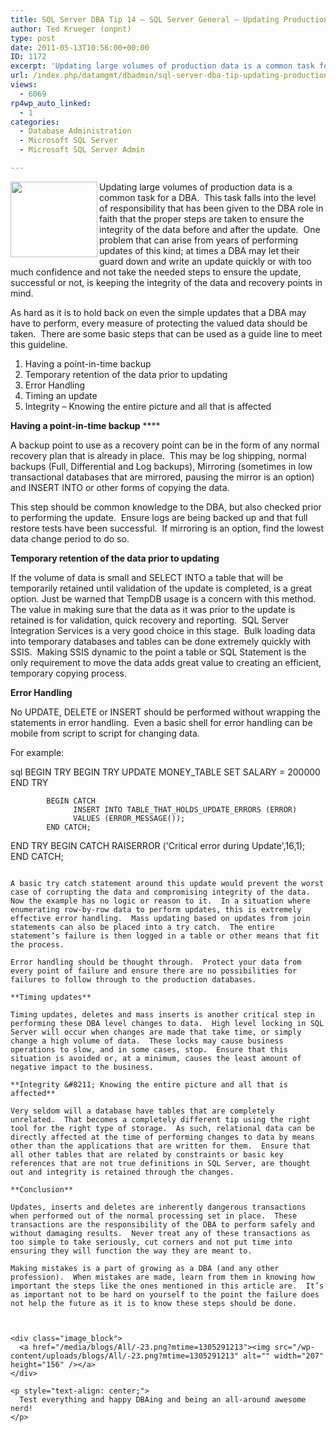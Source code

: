 ```yaml
---
title: SQL Server DBA Tip 14 – SQL Server General – Updating Production Data
author: Ted Krueger (onpnt)
type: post
date: 2011-05-13T10:56:00+00:00
ID: 1172
excerpt: 'Updating large volumes of production data is a common task for a DBA.  This task falls into the level of responsibility that has been given to the DBA role in faith that the proper steps are taken to ensure the integrity of the data before and after the&hellip;'
url: /index.php/datamgmt/dbadmin/sql-server-dba-tip-updating-production-data/
views:
  - 6069
rp4wp_auto_linked:
  - 1
categories:
  - Database Administration
  - Microsoft SQL Server
  - Microsoft SQL Server Admin

---
```

<div class="image_block">
  <a href="/media/blogs/All/-22.png?mtime=1305291213"><img src="/wp-content/uploads/blogs/All/-22.png?mtime=1305291213" alt="" width="139" height="121" align="left" /></a>
</div>

Updating large volumes of production data is a common task for a DBA.  This task falls into the level of responsibility that has been given to the DBA role in faith that the proper steps are taken to ensure the integrity of the data before and after the update.  One problem that can arise from years of performing updates of this kind; at times a DBA may let their guard down and write an update quickly or with too much confidence and not take the needed steps to ensure the update, successful or not, is keeping the integrity of the data and recovery points in mind.

As hard as it is to hold back on even the simple updates that a DBA may have to perform, every measure of protecting the valued data should be taken.  There are some basic steps that can be used as a guide line to meet this guideline.

  1. Having a point-in-time backup
  2. Temporary retention of the data prior to updating
  3. Error Handling
  4. Timing an update
  5. Integrity &#8211; Knowing the entire picture and all that is affected

**Having a point-in-time backup** ****

A backup point to use as a recovery point can be in the form of any normal recovery plan that is already in place.  This may be log shipping, normal backups (Full, Differential and Log backups), Mirroring (sometimes in low transactional databases that are mirrored, pausing the mirror is an option) and INSERT INTO or other forms of copying the data. 

This step should be common knowledge to the DBA, but also checked prior to performing the update.  Ensure logs are being backed up and that full restore tests have been successful.  If mirroring is an option, find the lowest data change period to do so.

**Temporary retention of the data prior to updating**

If the volume of data is small and SELECT INTO a table that will be temporarily retained until validation of the update is completed, is a great option. Just be warned that TempDB usage is a concern with this method.  The value in making sure that the data as it was prior to the update is retained is for validation, quick recovery and reporting.  SQL Server Integration Services is a very good choice in this stage.  Bulk loading data into temporary databases and tables can be done extremely quickly with SSIS.  Making SSIS dynamic to the point a table or SQL Statement is the only requirement to move the data adds great value to creating an efficient, temporary copying process.

**Error Handling**

No UPDATE, DELETE or INSERT should be performed without wrapping the statements in error handling.  Even a basic shell for error handling can be mobile from script to script for changing data.

For example:

sql
BEGIN TRY
            BEGIN TRY 
	UPDATE MONEY_TABLE SET SALARY = 200000                                                  
            END TRY
           
            BEGIN CATCH
                  INSERT INTO TABLE_THAT_HOLDS_UPDATE_ERRORS (ERROR)
                  VALUES (ERROR_MESSAGE());
            END CATCH;  
END TRY
BEGIN CATCH 
      RAISERROR ('Critical error during Update',16,1);
END CATCH;

```

A basic try catch statement around this update would prevent the worst case of corrupting the data and compromising integrity of the data.  Now the example has no logic or reason to it.  In a situation where enumerating row-by-row data to perform updates, this is extremely effective error handling.  Mass updating based on updates from join statements can also be placed into a try catch.  The entire statement’s failure is then logged in a table or other means that fit the process. 

Error handling should be thought through.  Protect your data from every point of failure and ensure there are no possibilities for failures to follow through to the production databases.

**Timing updates**

Timing updates, deletes and mass inserts is another critical step in performing these DBA level changes to data.  High level locking in SQL Server will occur when changes are made that take time, or simply change a high volume of data.  These locks may cause business operations to slow, and in some cases, stop.  Ensure that this situation is avoided or, at a minimum, causes the least amount of negative impact to the business. 

**Integrity &#8211; Knowing the entire picture and all that is affected**

Very seldom will a database have tables that are completely unrelated.  That becomes a completely different tip using the right tool for the right type of storage.  As such, relational data can be directly affected at the time of performing changes to data by means other than the applications that are written for them.  Ensure that all other tables that are related by constraints or basic key references that are not true definitions in SQL Server, are thought out and integrity is retained through the changes. 

**Conclusion**

Updates, inserts and deletes are inherently dangerous transactions when performed out of the normal processing set in place.  These transactions are the responsibility of the DBA to perform safely and without damaging results.  Never treat any of these transactions as too simple to take seriously, cut corners and not put time into ensuring they will function the way they are meant to. 

Making mistakes is a part of growing as a DBA (and any other profession).  When mistakes are made, learn from them in knowing how important the steps like the ones mentioned in this article are.  It’s as important not to be hard on yourself to the point the failure does not help the future as it is to know these steps should be done. 

 

<div class="image_block">
  <a href="/media/blogs/All/-23.png?mtime=1305291213"><img src="/wp-content/uploads/blogs/All/-23.png?mtime=1305291213" alt="" width="207" height="156" /></a>
</div>

<p style="text-align: center;">
  Test everything and happy DBAing and being an all-around awesome nerd!
</p>
